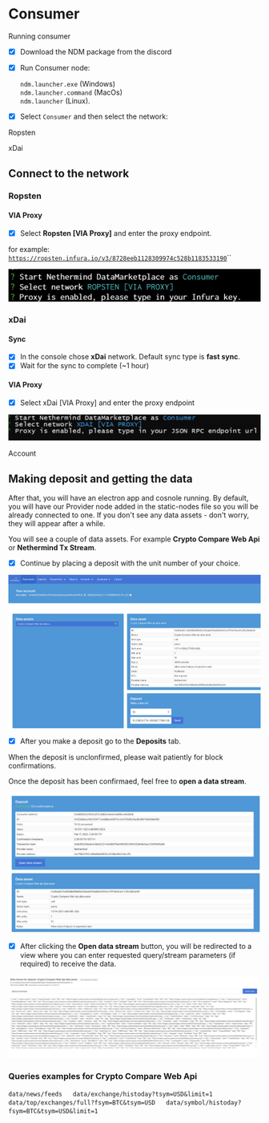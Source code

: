 # Consumer

Running consumer

* [x] Download the NDM package from the discord
* [x] Run Consumer node:

  `ndm.launcher.exe` \(Windows\)   
  `ndm.launcher.command` \(MacOs\)  
  `ndm.launcher` \(Linux\).

* [x] Select `Consumer` and then select the network:

Ropsten

xDai

## Connect to the network

### Ropsten

#### VIA Proxy

* [x] Select **Ropsten \[VIA Proxy\]** and enter the proxy endpoint.

for example: [`https://ropsten.infura.io/v3/8728eeb1128309974c528b1183533190`](https://ropsten.infura.io/v3/8728eeb1128309974c528b1183533190)\`\`

![](../../.gitbook/assets/image%20%28141%29%20%281%29.png)

### xDai

#### Sync

* [x] In the console chose  **xDai** network. Default sync type is **fast sync**.
* [x] Wait for the sync to complete \(~1 hour\)

#### VIA Proxy

* [x] Select xDai \[VIA Proxy\] and enter the proxy endpoint

![](../../.gitbook/assets/image%20%2810%29.png)

Account

## Making deposit and getting the data

After that, you will have an electron app and cosnole running. By default, you will have our Provider node added in the static-nodes file so you will be already connected to one. If you don't see any data assets - don't worry, they will appear after a while.

You will see a couple of data assets. For example **Crypto Compare Web Api** or **Nethermind Tx Stream**. 

* [x] Continue by placing a deposit with the unit number of your choice.

![Data assets view \(you will have more data assets avaliable to consume\)](../../.gitbook/assets/image%20%28117%29.png)

* [x] After you make a deposit go to the **Deposits** tab. 

When the deposit is unclonfirmed, please wait patiently for block confirmations.

Once the deposit has been confirmaed, feel free to **open a data stream**.

![Deposits view](../../.gitbook/assets/image%20%28123%29.png)

* [x] After clicking the **Open data stream** button, you will be redirected to a view where you can enter requested query/stream parameters \(if required\) to receive the data.

![Consumed data stream from Crypto Compare Web Api](../../.gitbook/assets/image%20%28118%29.png)

###   Queries examples for **Crypto Compare Web Api** 

 `data/news/feeds  
 data/exchange/histoday?tsym=USD&limit=1  
 data/top/exchanges/full?fsym=BTC&tsym=USD  
 data/symbol/histoday?fsym=BTC&tsym=USD&limit=1`

